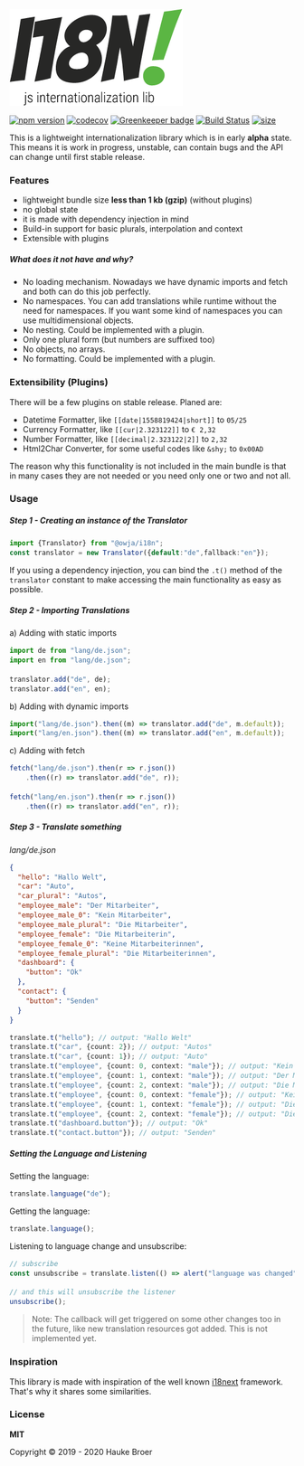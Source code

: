 ![OWJA! i18n](resources/owja-i18n-logo.png)

[![npm version](https://img.shields.io/npm/v/@owja/i18n.svg)](https://badge.fury.io/js/%40owja%2Fioc)
[![codecov](https://codecov.io/gh/owja/i18n/branch/master/graph/badge.svg)](https://codecov.io/gh/owja/ioc)
[![Greenkeeper badge](https://badges.greenkeeper.io/owja/i18n.svg)](https://greenkeeper.io/)
[![Build Status](https://travis-ci.org/owja/i18n.svg?branch=master)](https://travis-ci.org/owja/ioc)
[![size](https://img.badgesize.io/https://unpkg.com/@owja/i18n/dist/i18n.mjs.svg?compression=gzip&label=size&max=1000&softmax=800)](https://unpkg.com/@owja/i18n/dist/i18n.mjs)

This is a lightweight internationalization library which is in early **alpha** state. This means it is
work in progress, unstable, can contain bugs and the API can change until first stable release.

### Features

* lightweight bundle size **less than 1 kb (gzip)** (without plugins)
* no global state
* it is made with dependency injection in mind
* Build-in support for basic plurals, interpolation and context
* Extensible with plugins

##### What does it not have and why?

* No loading mechanism. Nowadays we have dynamic imports and fetch and both can do this
job perfectly.
* No namespaces. You can add translations while runtime without the need for namespaces.
If you want some kind of namespaces you can use multidimensional objects. 
* No nesting. Could be implemented with a plugin.
* Only one plural form (but numbers are suffixed too)
* No objects, no arrays.
* No formatting. Could be implemented with a plugin.

### Extensibility (Plugins)

There will be a few plugins on stable release. Planed are:

* Datetime Formatter, like `[[date|1558819424|short]]` to `05/25`
* Currency Formatter, like `[[cur|2.323122]]` to `€ 2,32`
* Number Formatter, like `[[decimal|2.323122|2]]` to `2,32`
* Html2Char Converter, for some useful codes like `&shy;` to `0x00AD`

The reason why this functionality is not included in the main bundle is that in
many cases they are not needed or you need only one or two and not all.

### Usage

##### Step 1 - Creating an instance of the Translator 

```ts
import {Translator} from "@owja/i18n";
const translator = new Translator({default:"de",fallback:"en"});
```
If you using a dependency injection, you can bind the `.t()` method of the `translator` constant 
to make accessing the main functionality as easy as possible.

##### Step 2 - Importing Translations

a) Adding with static imports
```ts
import de from "lang/de.json";
import en from "lang/de.json";

translator.add("de", de);
translator.add("en", en);
```

b) Adding with dynamic imports
```ts
import("lang/de.json").then((m) => translator.add("de", m.default));
import("lang/en.json").then((m) => translator.add("en", m.default));
```

c) Adding with fetch
```ts
fetch("lang/de.json").then(r => r.json())
    .then((r) => translator.add("de", r));
    
fetch("lang/en.json").then(r => r.json())
    .then((r) => translator.add("en", r));
```

##### Step 3 - Translate something

*lang/de.json*
```json
{
  "hello": "Hallo Welt",
  "car": "Auto",
  "car_plural": "Autos",
  "employee_male": "Der Mitarbeiter",
  "employee_male_0": "Kein Mitarbeiter",
  "employee_male_plural": "Die Mitarbeiter",
  "employee_female": "Die Mitarbeiterin",
  "employee_female_0": "Keine Mitarbeiterinnen",
  "employee_female_plural": "Die Mitarbeiterinnen",
  "dashboard": {
    "button": "Ok"
  },
  "contact": {
    "button": "Senden"
  }
}
```

```ts
translate.t("hello"); // output: "Hallo Welt"
translate.t("car", {count: 2}); // output: "Autos"
translate.t("car", {count: 1}); // output: "Auto"
translate.t("employee", {count: 0, context: "male"}); // output: "Kein Mitarbeiter"
translate.t("employee", {count: 1, context: "male"}); // output: "Der Mitarbeiter"
translate.t("employee", {count: 2, context: "male"}); // output: "Die Mitarbeiter"
translate.t("employee", {count: 0, context: "female"}); // output: "Keine Mitarbeiterinnen"
translate.t("employee", {count: 1, context: "female"}); // output: "Die Mitarbeiterin"
translate.t("employee", {count: 2, context: "female"}); // output: "Die Mitarbeiterinnen"
translate.t("dashboard.button"}); // output: "Ok"
translate.t("contact.button"}); // output: "Senden"
```

##### Setting the Language and Listening

Setting the language:
```ts
translate.language("de");
```
Getting the language:
```ts
translate.language();
```
Listening to language change and unsubscribe:
```ts
// subscribe
const unsubscribe = translate.listen(() => alert("language was changed"));

// and this will unsubscribe the listener
unsubscribe();
```
> Note: The callback will get triggered on some other changes too in the future,
like new translation resources got added. This is not implemented yet.

### Inspiration

This library is made with inspiration of the well known [i18next](https://github.com/i18next/i18next) framework.
That's why it shares some similarities. 

### License

**MIT**

Copyright © 2019 - 2020 Hauke Broer
